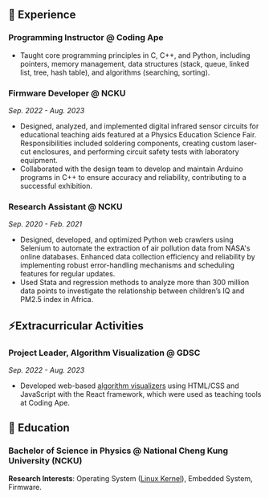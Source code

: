 ## 🔭 Experience
### Programming Instructor @ Coding Ape
- Taught core programming principles in C, C++, and Python, including pointers, memory management, data structures (stack, queue, linked list, 
tree, hash table), and algorithms (searching, sorting).

### Firmware Developer @ NCKU
*Sep. 2022 - Aug. 2023*  
- Designed, analyzed, and implemented digital infrared sensor circuits for educational teaching aids featured at a Physics Education Science Fair. 
Responsibilities included soldering components, creating custom laser-cut enclosures, and performing circuit safety tests with laboratory 
equipment.
- Collaborated with the design team to develop and maintain Arduino programs in C++ to ensure accuracy and reliability, contributing to a 
successful exhibition.

### Research Assistant @ NCKU
*Sep. 2020 - Feb. 2021*
- Designed, developed, and optimized Python web crawlers using Selenium to automate the extraction of air pollution data from NASA's online 
databases. Enhanced data collection efficiency and reliability by implementing robust error-handling mechanisms and scheduling features for 
regular updates.
- Used Stata and regression methods to analyze more than 300 million data points to investigate the relationship between children’s IQ and PM2.5 
index in Africa.

## ⚡Extracurricular Activities
### Project Leader, Algorithm Visualization @ GDSC
*Sep. 2022 - Aug. 2023*
- Developed web-based [algorithm visualizers](https://tseanlin.github.io/Sorting_Visualizer/) using HTML/CSS and JavaScript with the React framework, which were used as teaching tools at Coding 
Ape.

## 🌱 Education  
### Bachelor of Science in Physics @ National Cheng Kung University (NCKU)
**Research Interests**: Operating System ([Linux Kernel](https://hackmd.io/@YangYeh/linux2024)), Embedded System, Firmware.

<!--
**YangYeh-PD/yangyeh-pd** is a ✨ _special_ ✨ repository because its `README.md` (this file) appears on your GitHub profile.

Here are some ideas to get you started:

- 🔭 I’m currently working on ...
- 🌱 I’m currently learning ...
- 👯 I’m looking to collaborate on ...
- 🤔 I’m looking for help with ...
- 💬 Ask me about ...
- 📫 How to reach me: ...
- 😄 Pronouns: ...
- ⚡ Fun fact: ...
-->
